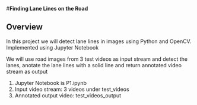 #**Finding Lane Lines on the Road** 

Overview
---

In this project we will detect lane lines in images using Python and OpenCV. Implemented using Jupyter Notebook

We will use road images from 3 test videos as input stream and detect the lanes, anotate the lane lines with a solid line and return
annotated video stream as output

1. Jupyter Notebook is P1.ipynb
2. Input video stream: 3 videos under test_videos
3. Annotated output video: test_videos_output

